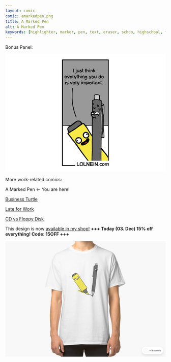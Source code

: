 ```yaml
---
layout: comic
comic: amarkedpen.png
title: A Marked Pen
alt: A Marked Pen
keywords: [highlighter, marker, pen, text, eraser, schoo, highschool, finals, exams]
---
```


Bonus Panel:

![A Marked Pen Bonus Panel](/images/amarkedpen_bonus.png)


More work-related comics:

A Marked Pen <- You are here!

[Business Turtle](https://lolnein.com/2019/05/23/businessturtle/)

[Late for Work](https://lolnein.com/2019/08/30/lateforwork/)

[CD vs Floppy Disk](https://lolnein.com/2015/05/11/cdvsfloppydisk/)


This design is now [available in my shop!](https://www.redbubble.com/people/LOLNEIN/shop) __+++ Today (03. Dec) 15% off everything! Code: 15OFF +++__

[![A Marked Pen Shirt](/images/amarkedpen_shirt.png)](https://www.redbubble.com/people/LOLNEIN/shop)
